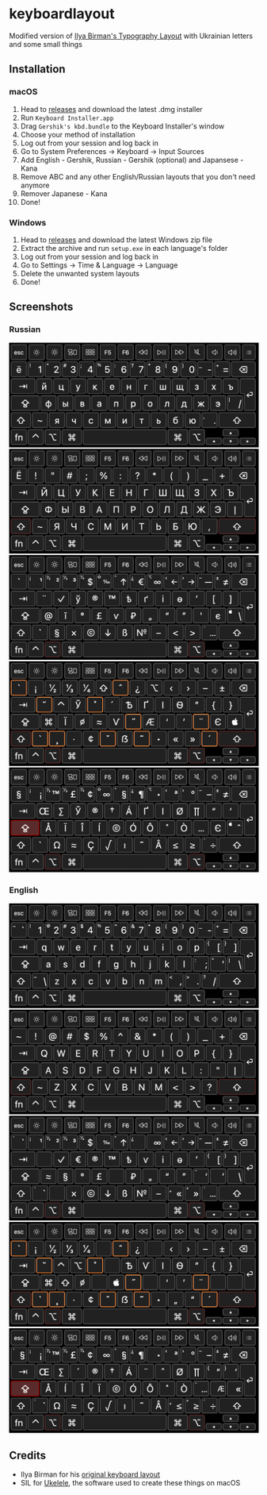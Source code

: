 # keyboardlayout
Modified version of [Ilya Birman's Typography Layout](https://ilyabirman.ru/type) with Ukrainian letters and some small things

## Installation
### macOS
1. Head to [releases](https://github.com/gershik/keyboardlayout/releases) and download the latest .dmg installer
2. Run `Keyboard Installer.app`
3. Drag `Gershik's kbd.bundle` to the Keyboard Installer's window
4. Choose your method of installation
5. Log out from your session and log back in
6. Go to System Preferences -> Keyboard -> Input Sources
7. Add English - Gershik, Russian - Gershik (optional) and Japansese - Kana
8. Remove ABC and any other English/Russian layouts that you don't need anymore
9. Remover Japanese - Kana
10. Done!

### Windows
1. Head to [releases](https://github.com/gershik/keyboardlayout/releases) and download the latest Windows zip file
2. Extract the archive and run `setup.exe` in each language's folder
3. Log out from your session and log back in
4. Go to Settings -> Time & Language -> Language
5. Delete the unwanted system layouts
6. Done!

## Screenshots
### Russian
![Defalut](screenshots/ru.png)
![Holding Shift](screenshots/ru_shift.png)
![Holding Option](screenshots/ru_opt.png)
![Holding Option + Shift](screenshots/ru_opt_shift.png)
![Holding Option + Caps](screenshots/ru_opt_caps.png)

### English
![Defalut](screenshots/en.png)
![Holding Shift](screenshots/en_shift.png)
![Holding Option](screenshots/en_opt.png)
![Holding Option + Shift](screenshots/en_opt_shift.png)
![Holding Option + Caps](screenshots/en_opt_caps.png)

## Credits
* Ilya Birman for his [original keyboard layout](https://ilyabirman.ru/type)
* SIL for [Ukelele](https://software.sil.org/ukelele/), the software used to create these things on macOS